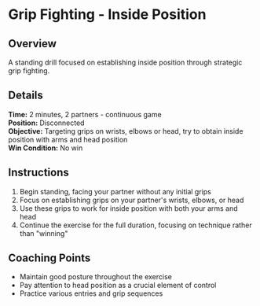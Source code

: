 # Grip Fighting - Inside Position

## Overview
A standing drill focused on establishing inside position through strategic grip fighting.

## Details
**Time:** 2 minutes, 2 partners - continuous game  
**Position:** Disconnected  
**Objective:** Targeting grips on wrists, elbows or head, try to obtain inside position with arms and head position  
**Win Condition:** No win

## Instructions
1. Begin standing, facing your partner without any initial grips
2. Focus on establishing grips on your partner's wrists, elbows, or head
3. Use these grips to work for inside position with both your arms and head
4. Continue the exercise for the full duration, focusing on technique rather than "winning"

## Coaching Points
- Maintain good posture throughout the exercise
- Pay attention to head position as a crucial element of control
- Practice various entries and grip sequences
